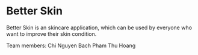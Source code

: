 # Better Skin
Better Skin is an skincare application, which can be used by everyone who want to improve their skin condition.

Team members: 
Chi Nguyen
Bach Pham
Thu Hoang
